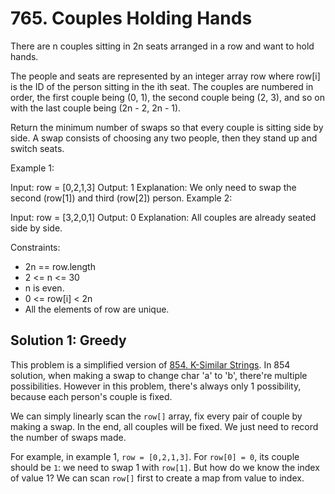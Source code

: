# 765. Couples Holding Hands
There are n couples sitting in 2n seats arranged in a row and want to hold hands.

The people and seats are represented by an integer array row where row[i] is the ID of the person sitting in the ith seat. The couples are numbered in order, the first couple being (0, 1), the second couple being (2, 3), and so on with the last couple being (2n - 2, 2n - 1).

Return the minimum number of swaps so that every couple is sitting side by side. A swap consists of choosing any two people, then they stand up and switch seats.

Example 1:

Input: row = [0,2,1,3]
Output: 1
Explanation: We only need to swap the second (row[1]) and third (row[2]) person.
Example 2:

Input: row = [3,2,0,1]
Output: 0
Explanation: All couples are already seated side by side.
 

Constraints:

* 2n == row.length
* 2 <= n <= 30
* n is even.
* 0 <= row[i] < 2n
* All the elements of row are unique.

## Solution 1: Greedy
This problem is a simplified version of [854. K-Similar Strings](../0854-KSimilarStrings/README.md). In 854 solution, when making a swap to change char 'a' to 'b', there're multiple possibilities. However in this problem, there's always only 1 possibility, because each person's couple is fixed.

We can simply linearly scan the `row[]` array, fix every pair of couple by making a swap. In the end, all couples will be fixed. We just need to record the number of swaps made.

For example, in example 1, `row = [0,2,1,3]`. For `row[0] = 0`, its couple should be `1`: we need to swap 1 with `row[1]`. But how do we know the index of value 1? We can scan `row[]` first to create a map from value to index.
